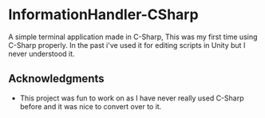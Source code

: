 # InformationHandler-CSharp
A simple terminal application made in C-Sharp, This was my first time using C-Sharp properly. 
In the past i've used it for editing scripts in Unity but I never understood it.

## Acknowledgments

* This project was fun to work on as I have never really used C-Sharp before and it was nice to convert over to it.

